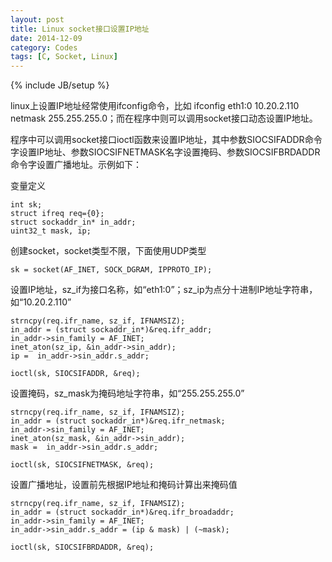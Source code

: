 ```yaml
---
layout: post
title: Linux socket接口设置IP地址
date: 2014-12-09
category: Codes
tags: [C, Socket, Linux]
---
```


{% include JB/setup %}

linux上设置IP地址经常使用ifconfig命令，比如 ifconfig eth1:0 10.20.2.110 netmask 255.255.255.0；而在程序中则可以调用socket接口动态设置IP地址。

程序中可以调用socket接口ioctl函数来设置IP地址，其中参数SIOCSIFADDR命令字设置IP地址、参数SIOCSIFNETMASK名字设置掩码、参数SIOCSIFBRDADDR命令字设置广播地址。示例如下：

变量定义

    int sk;
    struct ifreq req={0};
    struct sockaddr_in* in_addr;
    uint32_t mask, ip;

创建socket，socket类型不限，下面使用UDP类型

    sk = socket(AF_INET, SOCK_DGRAM, IPPROTO_IP);

设置IP地址，sz_if为接口名称，如“eth1:0”；sz_ip为点分十进制IP地址字符串，如“10.20.2.110”

    strncpy(req.ifr_name, sz_if, IFNAMSIZ);
    in_addr = (struct sockaddr_in*)&req.ifr_addr;
    in_addr->sin_family = AF_INET;
    inet_aton(sz_ip, &in_addr->sin_addr);
    ip =  in_addr->sin_addr.s_addr;

    ioctl(sk, SIOCSIFADDR, &req);

设置掩码，sz_mask为掩码地址字符串，如“255.255.255.0”

    strncpy(req.ifr_name, sz_if, IFNAMSIZ);
    in_addr = (struct sockaddr_in*)&req.ifr_netmask;
    in_addr->sin_family = AF_INET;
    inet_aton(sz_mask, &in_addr->sin_addr); 
    mask =  in_addr->sin_addr.s_addr;
     
    ioctl(sk, SIOCSIFNETMASK, &req);

设置广播地址，设置前先根据IP地址和掩码计算出来掩码值

    strncpy(req.ifr_name, sz_if, IFNAMSIZ);
    in_addr = (struct sockaddr_in*)&req.ifr_broadaddr;
    in_addr->sin_family = AF_INET;
    in_addr->sin_addr.s_addr = (ip & mask) | (~mask);

    ioctl(sk, SIOCSIFBRDADDR, &req);


